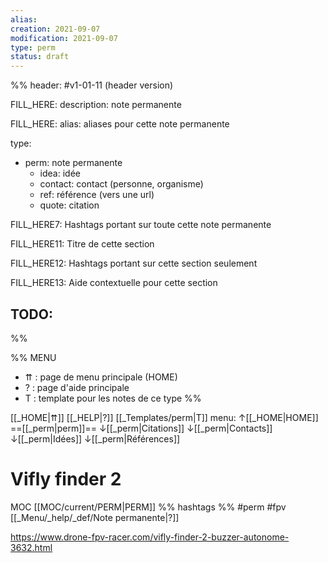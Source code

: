```yaml
---
alias:
creation: 2021-09-07
modification: 2021-09-07
type: perm
status: draft
---
```


%%
header: #v1-01-11 (header version)

FILL_HERE:
description: note permanente

FILL_HERE:
alias: aliases pour cette note permanente

type:
- perm: note permanente
  - idea: idée
  - contact: contact (personne, organisme)
  - ref: référence (vers une url)
  - quote: citation

FILL_HERE7:
Hashtags portant sur toute cette note permanente

FILL_HERE11:
Titre de cette section

FILL_HERE12:
Hashtags portant sur cette section seulement

FILL_HERE13:
Aide contextuelle pour cette section

TODO:
- 
%%

%% MENU
- ⇈ : page de menu principale (HOME)
- ? : page d'aide principale
- T : template pour les notes de ce type
%%

[[_HOME|⇈]] [[_HELP|?]] [[_Templates/perm|T]] menu: ↑[[_HOME|HOME]] ==[[_perm|perm]]== ↓[[_perm|Citations]] ↓[[_perm|Contacts]] ↓[[_perm|Idées]] ↓[[_perm|Références]]

# Vifly finder 2
MOC [[MOC/current/PERM|PERM]] %% hashtags %% #perm #fpv [[_Menu/_help/_def/Note permanente|?]]

https://www.drone-fpv-racer.com/vifly-finder-2-buzzer-autonome-3632.html